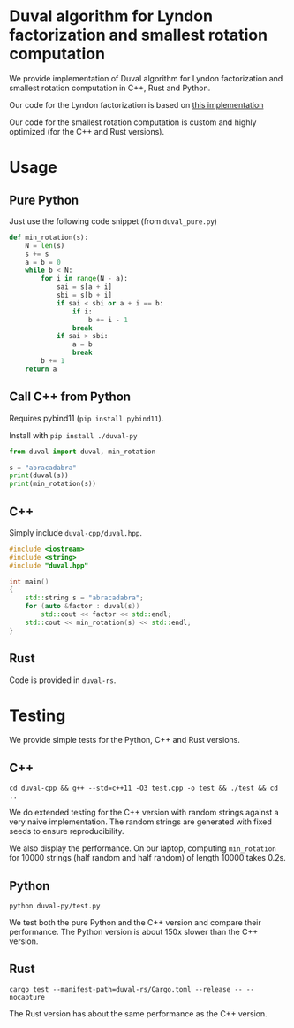 # Duval algorithm for Lyndon factorization and smallest rotation computation

We provide implementation of Duval algorithm for Lyndon factorization and smallest rotation computation in C++, Rust and Python.

Our code for the Lyndon factorization is based on [this implementation](https://cp-algorithms.com/string/lyndon_factorization.html)

Our code for the smallest rotation computation is custom and highly optimized (for the C++ and Rust versions).

# Usage

## Pure Python

Just use the following code snippet (from `duval_pure.py`)

```python
def min_rotation(s):
    N = len(s)
    s += s
    a = b = 0
    while b < N:
        for i in range(N - a):
            sai = s[a + i]
            sbi = s[b + i]
            if sai < sbi or a + i == b:
                if i:
                    b += i - 1
                break
            if sai > sbi:
                a = b
                break
        b += 1
    return a
```

## Call C++ from Python
 

Requires pybind11 (`pip install pybind11`).

Install with `pip install ./duval-py`

```python
from duval import duval, min_rotation

s = "abracadabra"
print(duval(s))
print(min_rotation(s))
```

## C++

Simply include `duval-cpp/duval.hpp`.

```cpp
#include <iostream>
#include <string>
#include "duval.hpp"

int main()
{
    std::string s = "abracadabra";
    for (auto &factor : duval(s))
        std::cout << factor << std::endl;
    std::cout << min_rotation(s) << std::endl;
}
```

## Rust

Code is provided in `duval-rs`.

# Testing

We provide simple tests for the Python, C++ and Rust versions.

## C++


`cd duval-cpp && g++ --std=c++11 -O3 test.cpp -o test && ./test && cd ..`

We do extended testing for the C++ version with random strings against a very naive implementation. The random strings are generated with fixed seeds to ensure reproducibility.

We also display the performance. On our laptop, computing `min_rotation` for 10000 strings (half random and half random) of length 10000 takes 0.2s.

## Python

`python duval-py/test.py`

We test both the pure Python and the C++ version and compare their performance.
The Python version is about 150x slower than the C++ version.

## Rust

`cargo test --manifest-path=duval-rs/Cargo.toml --release -- --nocapture`

The Rust version has about the same performance as the C++ version.